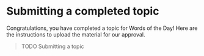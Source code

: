 # Submitting a completed topic

Congratulations, you have completed a topic for Words of the Day! Here are the instructions to upload the material for our approval.

> TODO Submitting a topic